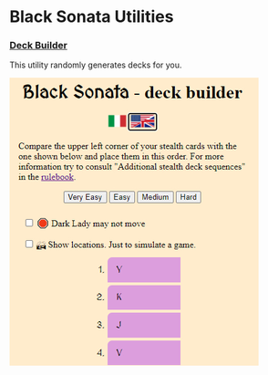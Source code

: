 Black Sonata Utilities
======================

### [Deck Builder](deck-builder.html) ###
This utility randomly generates decks for you.

![](deck-builder.jpg)
